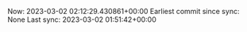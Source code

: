 Now: 2023-03-02 02:12:29.430861+00:00 Earliest commit since sync: None Last sync: 2023-03-02 01:51:42+00:00
